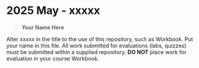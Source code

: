 # 2025 May - xxxxx

> **Your Name Here**

Alter xxxxx in the title to the use of this repository, such as Workbook. Put your name in this file. All work submitted
for evaluations (labs, quizzes) must be submitted within a supplied repository. **DO NOT** place work for evaluation in 
your course Workbook. 

